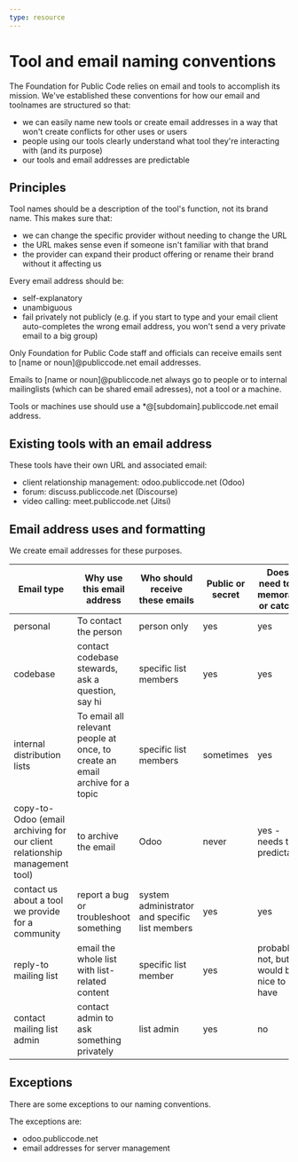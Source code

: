 ```yaml
---
type: resource
---
```


# Tool and email naming conventions

The Foundation for Public Code relies on email and tools to accomplish its mission. We've established these conventions for how our email and toolnames are structured so that:

* we can easily name new tools or create email addresses in a way that won't create conflicts for other uses or users
* people using our tools clearly understand what tool they're interacting with (and its purpose)
* our tools and email addresses are predictable

## Principles

Tool names should be a description of the tool's function, not its brand name. This makes sure that:

* we can change the specific provider without needing to change the URL
* the URL makes sense even if someone isn't familiar with that brand
* the provider can expand their product offering or rename their brand without it affecting us

Every email address should be:

* self-explanatory
* unambiguous
* fail privately not publicly (e.g. if you start to type and your email client auto-completes the wrong email address, you won't send a very private email to a big group)

Only Foundation for Public Code staff and officials can receive emails sent to [name or noun]@publiccode.net email addresses.

Emails to [name or noun]@publiccode.net always go to people or to internal mailinglists (which can be shared email adresses), not a tool or a machine.

Tools or machines use should use a *@[subdomain].publiccode.net email address.

## Existing tools with an email address

These tools have their own URL and associated email:

* client relationship management: odoo.publiccode.net (Odoo)
* forum: discuss.publiccode.net (Discourse)
* video calling: meet.publiccode.net (Jitsi)

## Email address uses and formatting

We create email addresses for these purposes.

 Email type | Why use this email address | Who should receive these emails | Public or secret | Does it need to be memorable or catchy? | Email address format
---|---|---|---|---|---
 personal | To contact the person | person only | yes | yes | firstname@publiccode\.net \(example: boris@publiccode\.net\)
 codebase | contact codebase stewards, ask a question, say hi | specific list members | yes | yes | codebasename@publiccode\.net \(example: signalen@publiccode\.net\) OR hi\-codebasename@publiccode\.net
 internal distribution lists | To email all relevant people at once, to create an email archive for a topic | specific list members | sometimes | yes | noun@publiccode\.net \(example: invoices@publiccode\.net\)
  copy\-to\-Odoo \(email archiving for our client relationship management tool\) | to archive the email | Odoo | never | yes \- needs to predictable | log-[name]@publiccode.net
 contact us about a tool we provide for a community | report a bug or troubleshoot something | system administrator and specific list members | yes | yes | admin\-toolname@publiccode\.net \(example: admin\-discuss@publiccode\.net\)
 reply\-to mailing list | email the whole list with list\-related content | specific list member | yes | probably not, but would be nice to have | all\-codebasename@lists\.publiccode\.net \(all\-signalen@lists\.publiccode\.net\) or subgroup\-codebase@
 contact mailing list admin | contact admin to ask something privately | list admin | yes | no | admin\-codebasename@lists\.publiccode\.net

## Exceptions

There are some exceptions to our naming conventions.

The exceptions are:

* odoo.publiccode.net
* email addresses for server management
